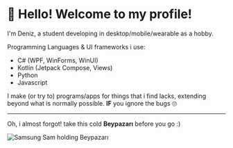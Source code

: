 # 👋 Hello! Welcome to my profile!

I'm Deniz, a student developing in desktop/mobile/wearable as a hobby.

Programming Languages & UI frameworks i use:
- C# (WPF, WinForms, WinUI)
- Kotlin (Jetpack Compose, Views)
- Python
- Javascript

I make (or try to) programs/apps for things that i find lacks, extending beyond what is normally possible. **IF** you ignore the bugs 🙄

---

Oh, i almost forgot! take this cold **Beypazarı** before you go :)

![Samsung Sam holding Beypazarı](https://media.discordapp.net/attachments/604433915142340707/988969177878528040/sam_beypazar.jpg?width=400&height=500)
